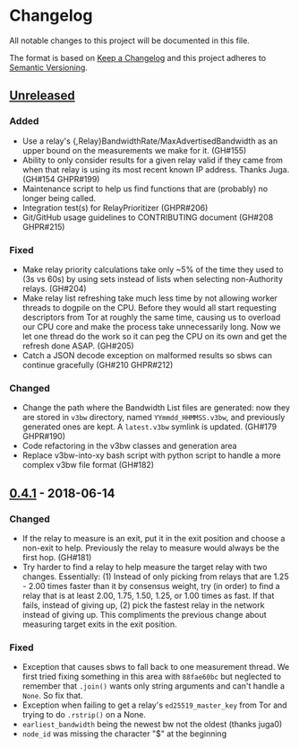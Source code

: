 # Changelog

All notable changes to this project will be documented in this file.

The format is based on [Keep a Changelog](http://keepachangelog.com/en/1.0.0/)
and this project adheres to [Semantic Versioning](http://semver.org/spec/v2.0.0.html).

## [Unreleased]

### Added

- Use a relay's {,Relay}BandwidthRate/MaxAdvertisedBandwidth as an upper bound
  on the measurements we make for it. (GH#155)
- Ability to only consider results for a given relay valid if they came from
  when that relay is using its most recent known IP address. Thanks Juga.
(GH#154 GHPR#199)
- Maintenance script to help us find functions that are (probably) no longer
  being called.
- Integration test(s) for RelayPrioritizer (GHPR#206)
- Git/GitHub usage guidelines to CONTRIBUTING document (GH#208 GHPR#215)

### Fixed

- Make relay priority calculations take only ~5% of the time they used to (3s
  vs 60s) by using sets instead of lists when selecting non-Authority relays.
(GH#204)
- Make relay list refreshing take much less time by not allowing worker threads
  to dogpile on the CPU. Before they would all start requesting descriptors
from Tor at roughly the same time, causing us to overload our CPU core and make
the process take unnecessarily long. Now we let one thread do the work so it
can peg the CPU on its own and get the refresh done ASAP.
(GH#205)
- Catch a JSON decode exception on malformed results so sbws can continue
  gracefully (GH#210 GHPR#212)

### Changed

- Change the path where the Bandwidth List files are generated: now they are
  stored in `v3bw` directory, named `YYmmdd_HHMMSS.v3bw`, and previously
generated ones are kept. A `latest.v3bw` symlink is updated. (GH#179 GHPR#190)
- Code refactoring in the v3bw classes and generation area
- Replace v3bw-into-xy bash script with python script to handle a more complex
  v3bw file format (GH#182)

## [0.4.1] - 2018-06-14

### Changed

- If the relay to measure is an exit, put it in the exit position and choose a
  non-exit to help. Previously the relay to measure would always be the first
hop. (GH#181)
- Try harder to find a relay to help measure the target relay with two changes.
  Essentially: (1) Instead of only picking from relays that are 1.25 - 2.00
times faster than it by consensus weight, try (in order) to find a relay that
is at least 2.00, 1.75, 1.50, 1.25, or 1.00 times as fast. If that fails,
instead of giving up, (2) pick the fastest relay in the network instead of
giving up. This compliments the previous change about measuring target exits in
the exit position.

### Fixed

- Exception that causes sbws to fall back to one measurement thread. We first
  tried fixing something in this area with `88fae60bc` but neglected to
remember that `.join()` wants only string arguments and can't handle a `None`.
So fix that.
- Exception when failing to get a relay's `ed25519_master_key` from Tor and
  trying to do `.rstrip()` on a None.
- `earliest_bandwidth` being the newest bw not the oldest (thanks juga0)
- `node_id` was missing the character "$" at the beginning

[Unreleased]: https://github.com/pastly/simple-bw-scanner/compare/v0.4.1...master
[0.4.1]: https://github.com/pastly/simple-bw-scanner/compare/v0.4.0...v0.4.1

